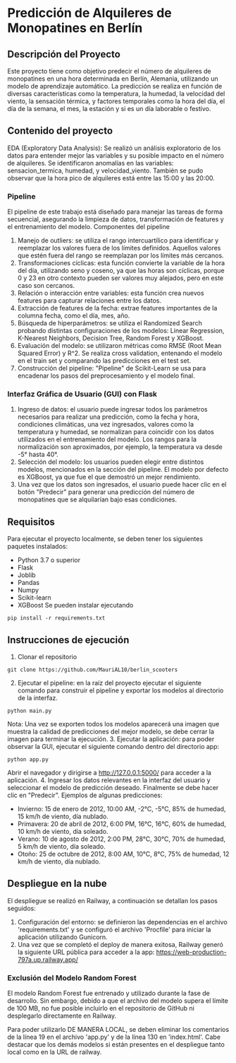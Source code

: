 # Predicción de Alquileres de Monopatines en Berlín

## Descripción del Proyecto
Este proyecto tiene como objetivo predecir el número de alquileres de monopatines en una hora determinada en Berlín, Alemania, utilizando un modelo de aprendizaje automático. La predicción se realiza en función de diversas características como la temperatura, la humedad, la velocidad del viento, la sensación térmica, y factores temporales como la hora del día, el día de la semana, el mes, la estación y si es un día laborable o festivo.

## Contenido del proyecto

EDA (Exploratory Data Analysis): Se realizó un análisis exploratorio de los datos para entender mejor las variables y su posible impacto en el número de alquileres. Se identificaron anomalías en las variables: sensacion_termica, humedad, y velocidad_viento. También se pudo observar que la hora pico de alquileres está entre las 15:00 y las 20:00.

### Pipeline
El pipeline de este trabajo está diseñado para manejar las tareas de forma secuencial, asegurando la limpieza de datos, transformación de features y el entrenamiento del modelo.
Componentes del pipeline
1. Manejo de outliers: se utiliza el rango intercuartílico para identificar y reemplazar los valores fuera de los límites definidos. Aquellos valores que estén fuera del rango se reemplazan por los límites más cercanos.
2. Transformaciones cíclicas: esta función convierte la variable de la hora del día, utilizando seno y coseno, ya que las horas son cíclicas, porque 0 y 23 en otro contexto pueden ser valores muy alejados, pero en este caso son cercanos.
3. Relación o interacción entre variables: esta función crea nuevos features para capturar relaciones entre los datos.
4. Extracción de features de la fecha: extrae features importantes de la columna fecha, como el día, mes, año.
5. Búsqueda de hiperparámetros: se utiliza el Randomized Search probando distintas configuraciones de los modelos: Linear Regression, K-Nearest Neighbors, Decision Tree, Random Forest y XGBoost.
6. Evaluación del modelo: se utilizaron métricas como RMSE (Root Mean Squared Error) y R^2. Se realiza cross validation, entenando el modelo en el train set y comparando las predicciones en el test set.
7. Construcción del pipeline: "Pipeline" de Scikit-Learn se usa para encadenar los pasos del preprocesamiento y el modelo final.

### Interfaz Gráfica de Usuario (GUI) con Flask
1. Ingreso de datos: el usuario puede ingresar todos los parámetros necesarios para realizar una predicción, como la fecha y hora, condiciones climáticas, una vez ingresados, valores como la temperatura y humedad, se normalizan para coincidir con los datos utilizados en el entrenamiento del modelo. Los rangos para la normalización son aproximados, por ejemplo, la temperatura va desde -5° hasta 40°.
2. Selección del modelo: los usuarios pueden elegir entre distintos modelos, mencionados en la sección del pipeline. El modelo por defecto es XGBoost, ya que fue el que demostró un mejor rendimiento.
3. Una vez que los datos son ingresados, el usuario puede hacer clic en el botón "Predecir" para generar una predicción del número de monopatines que se alquilarían bajo esas condiciones.

## Requisitos
Para ejecutar el proyecto localmente, se deben tener los siguientes paquetes instalados:
- Python 3.7 o superior
- Flask
- Joblib
- Pandas
- Numpy
- Scikit-learn
- XGBoost
Se pueden instalar ejecutando
```
pip install -r requirements.txt
```
## Instrucciones de ejecución
1. Clonar el repositorio
```
git clone https://github.com/MauriAL10/berlin_scooters
```
2. Ejecutar el pipeline: en la raíz del proyecto ejecutar el siguiente comando para construir el pipeline y exportar los modelos al directorio de la interfaz.
```
python main.py
```
Nota: Una vez se exporten todos los modelos aparecerá una imagen que muestra la calidad de predicciones del mejor modelo, se debe cerrar la imagen para terminar la ejecución.
3. Ejecutar la aplicación: para poder observar la GUI, ejecutar el siguiente comando dentro del directorio app:
```
python app.py
```
Abrir el navegador y dirigirse a http://127.0.0.1:5000/ para acceder a la aplicación.
4. Ingresar los datos relevantes en la interfaz del usuario y seleccionar el modelo de predicción deseado. Finalmente se debe hacer clic en "Predecir".
Ejemplos de algunas predicciones:
- Invierno: 15 de enero de 2012, 10:00 AM, -2°C, -5°C, 85% de humedad, 15 km/h de viento, día nublado.
- Primavera: 20 de abril de 2012, 6:00 PM, 16°C, 16°C, 60% de humedad, 10 km/h de viento, día soleado.
- Verano: 10 de agosto de 2012, 2:00 PM, 28°C, 30°C, 70% de humedad, 5 km/h de viento, día soleado.
- Otoño: 25 de octubre de 2012, 8:00 AM, 10°C, 8°C, 75% de humedad, 12 km/h de viento, día nublado.

## Despliegue en la nube

El despliegue se realizó en Railway, a continuación se detallan los pasos seguidos:

1. Configuración del entorno: se definieron las dependencias en el archivo 'requirements.txt' y se configuró el archivo 'Procfile' para iniciar la aplicación utilizando Gunicorn.
2. Una vez que se completó el deploy de manera exitosa, Railway generó la siguiente URL pública para acceder a la app:
https://web-production-797a.up.railway.app/

### Exclusión del Modelo Random Forest
El modelo Random Forest fue entrenado y utilizado durante la fase de desarrollo. Sin embargo, debido a que el archivo del modelo supera el límite de 100 MB, no fue posible incluirlo en el repositorio de GitHub ni desplegarlo directamente en Railway.

Para poder utilizarlo DE MANERA LOCAL, se deben eliminar los comentarios de la línea 19 en el archivo 'app.py' y de la línea 130 en 'index.html'.
Cabe destacar que los demás modelos si están presentes en el despliegue tanto local como en la URL de railway.


